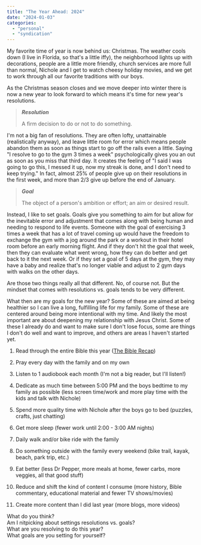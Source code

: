 ```yaml
---
title: "The Year Ahead: 2024"
date: "2024-01-03"
categories: 
  - "personal"
  - "syndication"
---
```


My favorite time of year is now behind us: Christmas. The weather cools down (I live in Florida, so that's a little iffy), the neighborhood lights up with decorations, people are a little more friendly, church services are more full than normal, Nichole and I get to watch cheesy holiday movies, and we get to work through all our favorite traditions with our boys.

As the Christmas season closes and we move deeper into winter there is now a new year to look forward to which means it's time for new year's resolutions.

> **_Resolution_**
> 
> A firm decision to do or not to do something.

I'm not a big fan of resolutions. They are often lofty, unattainable (realistically anyway), and leave little room for error which means people abandon them as soon as things start to go off the rails even a little. Saying "I resolve to go to the gym 3 times a week" psychologically gives you an out as soon as you miss that third day. It creates the feeling of "I said I was going to go this, I messed it up, now my streak is done, and I don't need to keep trying." In fact, almost 25% of people give up on their resolutions in the first week, and more than 2/3 give up before the end of January.

> **_Goal_**
> 
> The object of a person's ambition or effort; an aim or desired result.

Instead, I like to set goals. Goals give you something to aim for but allow for the inevitable error and adjustment that comes along with being human and needing to respond to life events. Someone with the goal of exercising 3 times a week that has a lot of travel coming up would have the freedom to exchange the gym with a jog around the park or a workout in their hotel room before an early morning flight. And if they don't hit the goal that week, then they can evaluate what went wrong, how they can do better and get back to it the next week. Or if they set a goal of 5 days at the gym, they may have a baby and realize that's no longer viable and adjust to 2 gym days with walks on the other days.

Are those two things really all that different. No, of course not. But the mindset that comes with resolutions vs. goals tends to be very different.

What then are my goals for the new year? Some of these are aimed at being healthier so I can live a long, fulfilling life for my family. Some of these are centered around being more intentional with my time. And likely the most important are about deepening my relationship with Jesus Christ. Some of these I already do and want to make sure I don't lose focus, some are things I don't do well and want to improve, and others are areas I haven't started yet.

1. Read through the entire Bible this year ([The Bible Recap](https://www.thebiblerecap.com/start))

3. Pray every day with the family and on my own

5. Listen to 1 audiobook each month (I'm not a big reader, but I'll listen!)

7. Dedicate as much time between 5:00 PM and the boys bedtime to my family as possible (less screen time/work and more play time with the kids and talk with Nichole)

9. Spend more quality time with Nichole after the boys go to bed (puzzles, crafts, just chatting)

11. Get more sleep (fewer work until 2:00 - 3:00 AM nights)

13. Daily walk and/or bike ride with the family

15. Do something outside with the family every weekend (bike trail, kayak, beach, park trip, etc.)

17. Eat better (less Dr Pepper, more meals at home, fewer carbs, more veggies, all that good stuff)

19. Reduce and shift the kind of content I consume (more history, Bible commentary, educational material and fewer TV shows/movies)

21. Create more content than I did last year (more blogs, more videos)

What do you think?  
Am I nitpicking about settings resolutions vs. goals?  
What are you resolving to do this year?  
What goals are you setting for yourself?
